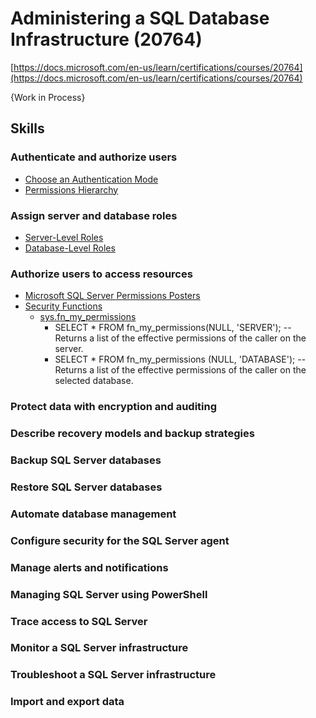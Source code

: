# Administering a SQL Database Infrastructure (20764)
[https://docs.microsoft.com/en-us/learn/certifications/courses/20764](https://docs.microsoft.com/en-us/learn/certifications/courses/20764)

{Work in Process}

## Skills
### Authenticate and authorize users
* [Choose an Authentication Mode](https://docs.microsoft.com/en-us/sql/relational-databases/security/choose-an-authentication-mode)
* [Permissions Hierarchy](https://docs.microsoft.com/en-us/sql/relational-databases/security/permissions-hierarchy-database-engine?view=sql-server-ver15)


### Assign server and database roles
* [Server-Level Roles](https://docs.microsoft.com/en-us/sql/relational-databases/security/authentication-access/server-level-roles)
* [Database-Level Roles](https://docs.microsoft.com/en-us/sql/relational-databases/security/authentication-access/database-level-roles)

### Authorize users to access resources
* [Microsoft SQL Server Permissions Posters](https://github.com/microsoft/sql-server-samples/tree/master/samples/features/security/permissions-posters)
* [Security Functions](https://docs.microsoft.com/en-us/sql/t-sql/functions/security-functions-transact-sql)
   * [sys.fn_my_permissions](https://docs.microsoft.com/en-us/sql/relational-databases/system-functions/sys-fn-my-permissions-transact-sql)
       * SELECT * FROM fn_my_permissions(NULL, 'SERVER'); -- Returns a list of the effective permissions of the caller on the server.
       * SELECT * FROM fn_my_permissions (NULL, 'DATABASE'); -- Returns a list of the effective permissions of the caller on the selected database.




### Protect data with encryption and auditing
### Describe recovery models and backup strategies
### Backup SQL Server databases
### Restore SQL Server databases
### Automate database management
### Configure security for the SQL Server agent
### Manage alerts and notifications
### Managing SQL Server using PowerShell
### Trace access to SQL Server
### Monitor a SQL Server infrastructure
### Troubleshoot a SQL Server infrastructure
### Import and export data
